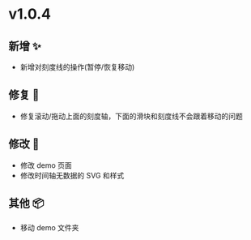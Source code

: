 # v1.0.4

## 新增 ✨

- 新增对刻度线的操作(暂停/恢复移动)

## 修复 🔩

- 修复滚动/拖动上面的刻度轴，下面的滑块和刻度线不会跟着移动的问题

## 修改 📝

- 修改 demo 页面
- 修改时间轴无数据的 SVG 和样式

## 其他 📦

- 移动 demo 文件夹
